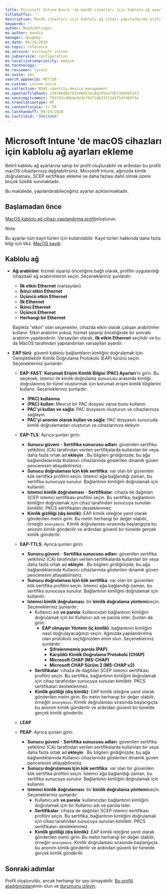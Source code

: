 ```yaml
---
title: Microsoft Intune-Azure 'da macOS cihazları için kablolu ağ ayarlarını yapılandırma | Microsoft Docs
titleSuffix: ''
description: MacOS cihazları için kablolu ağ cihazı yapılandırma profili oluşturun veya ekleyin. Farklı ayarları görüntüleyin, sertifika ekleyin, bir EAP türü seçin ve Microsoft Intune bir kimlik doğrulama yöntemi seçin.
keywords: ''
author: MandiOhlinger
ms.author: mandia
manager: dougeby
ms.date: 09/16/2020
ms.topic: reference
ms.service: microsoft-intune
ms.subservice: configuration
ms.localizationpriority: medium
ms.technology: ''
ms.reviewer: tycast
ms.suite: ems
search.appverid: MET150
ms.custom: intune-azure
ms.collection: M365-identity-device-management
ms.openlocfilehash: 23878b08e783240d53ec8a205ba79b73b6d9faf2
ms.sourcegitcommit: 7037d2cd6b4e3d3e75471db33f22d475dfd89f5e
ms.translationtype: MT
ms.contentlocale: tr-TR
ms.lasthandoff: 09/19/2020
ms.locfileid: "90815468"
---
```

# <a name="add-wired-network-settings-for-macos-devices-in-microsoft-intune"></a>Microsoft Intune 'de macOS cihazları için kablolu ağ ayarları ekleme

Belirli kablolu ağ ayarlarına sahip bir profil oluşturabilir ve ardından bu profili macOS cihazlarınıza dağıtabilirsiniz. Microsoft Intune, ağınızda kimlik doğrulaması, SCEP sertifikası ekleme ve daha fazlası dahil olmak üzere birçok özellik sunmaktadır.

Bu makalede, yapılandırabileceğiniz ayarlar açıklanmaktadır.

## <a name="before-you-begin"></a>Başlamadan önce

[MacOS kablolu ağ cihazı yapılandırma profili](wired-networks-configure.md)oluşturun.

> [!NOTE]
> Bu ayarlar tüm kayıt türleri için kullanılabilir. Kayıt türleri hakkında daha fazla bilgi için bkz. [MacOS kaydı](../enrollment/macos-enroll.md).

## <a name="wired-network"></a>Kablolu ağ

- **Ağ arabirimi**: hizmet siparişi önceliğine bağlı olarak, profilin uygulandığı cihazdaki ağ arabirimlerini seçin. Seçenekleriniz şunlardır:
  
  - **İlk etkin Ethernet** (varsayılan)
  - **İkinci etkin Ethernet**
  - **Üçüncü etkin Ethernet**
  - **İlk Ethernet**
  - **İkinci Ethernet**
  - **Üçüncü Ethernet**
  - **Herhangi bir Ethernet**

  Başlıkta "etkin" olan seçenekler, cihazda etkin olarak çalışan arabirimler kullanır. Etkin arabirim yoksa, hizmet siparişi önceliğinde bir sonraki arabirim yapılandırılır. Varsayılan olarak, **ilk etkin Ethernet** seçilidir ve bu da MacOS tarafından yapılandırılan varsayılan ayardır.

- **EAP türü**: güvenli kablolu bağlantıların kimliğini doğrulamak Için Genişletilebilir Kimlik Doğrulama Protokolü (EAP) türünü seçin. Seçenekleriniz şunlardır:

  - **EAP-FAST**: **Korumalı Erişim Kimlik Bilgisi (PAC) Ayarları**’nı girin. Bu seçenek, istemci ile kimlik doğrulama sunucusu arasında kimliği doğrulanmış bir tünel oluşturmak için korumalı erişim kimlik bilgilerini kullanır. Seçenekleriniz şunlardır:
    - **(PAC) kullanma**
    - **(PAC) kullan**: Mevcut bir PAC dosyası varsa bunu kullanın.
    - **PAC’yi kullan ve sağla**: PAC dosyasını oluşturun ve cihazlarınıza sağlayın.
    - **PAC’yi anonim olarak kullan ve sağla**: PAC dosyasını sunucuda kimlik doğrulamadan oluşturun ve cihazlarınıza ekleyin.

  - **EAP-TLS**: Ayrıca şunları girin:

    - **Sunucu güveni**  -  **Sertifika sunucusu adları**: güvenilen sertifika yetkiliniz (CA) tarafından verilen sertifikalarda kullanılan bir veya daha fazla ortak ad **ekleyin** . Bu bilgileri girdiğinizde, bu ağa bağlandıklarında Kullanıcı cihazlarında gösterilen dinamik güven penceresini atlayabilirsiniz.
    - **Sunucu doğrulaması Için kök sertifika**: var olan bir güvenilen kök sertifika profilini seçin. İstemci ağa bağlandığı zaman, bu sertifika sunucuya sunulur. Bağlantının kimliğini doğrulamak için kullanılır.
    - **Istemci kimlik doğrulaması**  -  **Sertifikalar**: cihaza de dağıtılan SCEP istemci sertifikası profilini seçin. Bu sertifika, bağlantının kimliğini doğrulamak için cihaz tarafından sunucuya sunulan kimliktir. PKCS sertifikaları desteklenmez.
    - **Kimlik gizliliği (dış kimlik)**: EAP kimlik isteğine yanıt olarak gönderilen metni girin. Bu metin herhangi bir değer olabilir, örneğin `anonymous`. Kimlik doğrulaması sırasında başlangıçta bu anonim kimlik gönderilir ve ardından güvenli bir tünelde gerçek kimlik gönderilir.

  - **EAP-TTLS**: Ayrıca şunları girin:

    - **Sunucu güveni**  -  **Sertifika sunucusu adları**: güvenilen sertifika yetkiliniz (CA) tarafından verilen sertifikalarda kullanılan bir veya daha fazla ortak ad **ekleyin** . Bu bilgileri girdiğinizde, bu ağa bağlandıklarında Kullanıcı cihazlarında gösterilen dinamik güven penceresini atlayabilirsiniz.
    - **Sunucu doğrulaması Için kök sertifika**: var olan bir güvenilen kök sertifika profilini seçin. İstemci ağa bağlandığı zaman, bu sertifika sunucuya sunulur. Bağlantının kimliğini doğrulamak için kullanılır.
    - **Istemci kimlik doğrulaması**: bir **kimlik doğrulama yöntemi**seçin. Seçenekleriniz şunlardır:
      - Kullanıcı adı **ve parola**: kullanıcıdan bağlantının kimliğini doğrulamak için bir Kullanıcı adı ve parola ister. Şunları da girin:
        - **EAP olmayan Yöntem (iç kimlik)**: bağlantının kimliğini nasıl doğrulayacağınızı seçin. Ağınızda yapılandırılmış olan protokolü seçtiğinizden emin olun. Seçenekleriniz şunlardır:
          - **Şifrelenmemiş parola (PAP)**
          - **Karşılıklı Kimlik Doğrulama Protokolü (CHAP)**
          - **Microsoft CHAP (MS-CHAP)**
          - **Microsoft CHAP Sürüm 2 (MS-CHAP v2)**
      - **Sertifikalar**: cihaza de dağıtılan SCEP istemci sertifikası profilini seçin. Bu sertifika, bağlantının kimliğini doğrulamak için cihaz tarafından sunucuya sunulan kimliktir. PKCS sertifikaları desteklenmez.
      - **Kimlik gizliliği (dış kimlik)**: EAP kimlik isteğine yanıt olarak gönderilen metni girin. Bu metin herhangi bir değer olabilir, örneğin `anonymous`. Kimlik doğrulaması sırasında başlangıçta bu anonim kimlik gönderilir ve ardından güvenli bir tünelde gerçek kimlik gönderilir.

  - **LEAP**

  - **PEAP**: Ayrıca şunları girin:

    - **Sunucu güveni**  -  **Sertifika sunucusu adları**: güvenilen sertifika yetkiliniz (CA) tarafından verilen sertifikalarda kullanılan bir veya daha fazla ortak ad **ekleyin** . Bu bilgileri girdiğinizde, bu ağa bağlandıklarında Kullanıcı cihazlarında gösterilen dinamik güven penceresini atlayabilirsiniz.
    - **Sunucu doğrulaması Için kök sertifika**: var olan bir güvenilen kök sertifika profilini seçin. İstemci ağa bağlandığı zaman, bu sertifika sunucuya sunulur. Bağlantının kimliğini doğrulamak için kullanılır.
    - **Istemci kimlik doğrulaması**: bir **kimlik doğrulama yöntemi**seçin. Seçenekleriniz şunlardır:
      - Kullanıcı adı **ve parola**: kullanıcıdan bağlantının kimliğini doğrulamak için bir Kullanıcı adı ve parola ister.
      - **Sertifikalar**: cihaza de dağıtılan SCEP istemci sertifikası profilini seçin. Bu sertifika, bağlantının kimliğini doğrulamak için cihaz tarafından sunucuya sunulan kimliktir. PKCS sertifikaları desteklenmez.
      - **Kimlik gizliliği (dış kimlik)**: EAP kimlik isteğine yanıt olarak gönderilen metni girin. Bu metin herhangi bir değer olabilir, örneğin `anonymous`. Kimlik doğrulaması sırasında başlangıçta bu anonim kimlik gönderilir ve ardından güvenli bir tünelde gerçek kimlik gönderilir.

## <a name="next-steps"></a>Sonraki adımlar

Profil oluşturuldu, ancak herhangi bir şey olmayabilir. [Bu profili atadığınızdan](device-profile-assign.md)emin olun ve [durumunu izleyin](device-profile-monitor.md).
